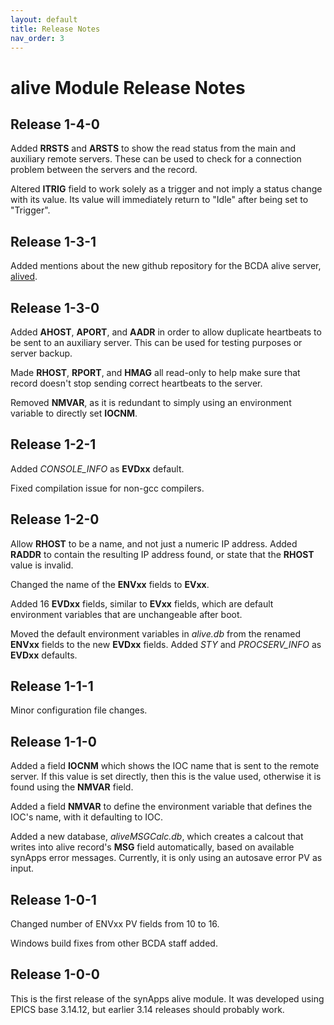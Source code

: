 ```yaml
---
layout: default
title: Release Notes
nav_order: 3
---
```



alive Module Release Notes
==========================

Release 1-4-0
-------------

 Added __RRSTS__ and __ARSTS__ to show the read status from the main and auxiliary remote servers. These can be used to check for a connection problem between the servers and the record.

 Altered __ITRIG__ field to work solely as a trigger and not imply a status change with its value. Its value will immediately return to "Idle" after being set to "Trigger".

Release 1-3-1
-------------

 Added mentions about the new github repository for the BCDA alive server, [alived](https://github.com/epics-alive-server/alived).

Release 1-3-0
-------------

 Added __AHOST__, __APORT__, and __AADR__ in order to allow duplicate heartbeats to be sent to an auxiliary server. This can be used for testing purposes or server backup.

 Made __RHOST__, __RPORT__, and __HMAG__ all read-only to help make sure that record doesn't stop sending correct heartbeats to the server.

 Removed __NMVAR__, as it is redundant to simply using an environment variable to directly set __IOCNM__.

Release 1-2-1
-------------

 Added *CONSOLE\_INFO* as __EVDxx__ default.

 Fixed compilation issue for non-gcc compilers.

Release 1-2-0
-------------

 Allow __RHOST__ to be a name, and not just a numeric IP address. Added __RADDR__ to contain the resulting IP address found, or state that the __RHOST__ value is invalid.

 Changed the name of the __ENVxx__ fields to __EVxx__.

 Added 16 __EVDxx__ fields, similar to __EVxx__ fields, which are default environment variables that are unchangeable after boot.

 Moved the default environment variables in *alive.db* from the renamed __ENVxx__ fields to the new __EVDxx__ fields. Added *STY* and *PROCSERV\_INFO* as __EVDxx__ defaults.

Release 1-1-1
-------------

 Minor configuration file changes.

Release 1-1-0
-------------

 Added a field __IOCNM__ which shows the IOC name that is sent to the remote server. If this value is set directly, then this is the value used, otherwise it is found using the __NMVAR__ field.

 Added a field __NMVAR__ to define the environment variable that defines the IOC's name, with it defaulting to IOC.

 Added a new database, *aliveMSGCalc.db*, which creates a calcout that writes into alive record's __MSG__ field automatically, based on available synApps error messages. Currently, it is only using an autosave error PV as input.

Release 1-0-1
-------------

 Changed number of ENVxx PV fields from 10 to 16.

 Windows build fixes from other BCDA staff added.

Release 1-0-0
-------------

 This is the first release of the synApps alive module. It was developed using EPICS base 3.14.12, but earlier 3.14 releases should probably work.
